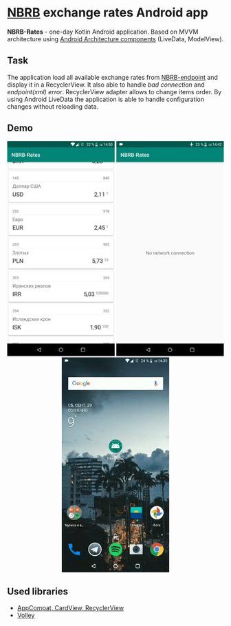 # [NBRB](https://www.nbrb.by/engl) exchange rates Android app

**NBRB-Rates** - one-day Kotlin Android application. Based on MVVM architecture using [Android Architecture components](https://developer.android.com/topic/libraries/architecture/) (LiveData, ModelView).

## Task
The application load all available exchange rates from [NBRB-endpoint](http://www.nbrb.by/Services/XmlExRates.aspx) and display it in a RecyclerView. It also able to handle *bad connection* and *endpoint(xml) error*. RecyclerView adapter allows to change items order.
By using Android LiveData the application is able to handle configuration changes without reloading data.

## Demo
<p align="center">
  <img src="./readme-stuff/screenshot-2.jpg" width="250">
  <img src="./readme-stuff/screenshot-1.jpg" width="250">
  <img src="./readme-stuff/screenrecord-1.gif" width="250">
</p>


## Used libraries
-   [AppCompat, CardView, RecyclerView](http://developer.android.com/intl/tools/support-library/index.html)
-   [Volley](https://developer.android.com/training/volley/)